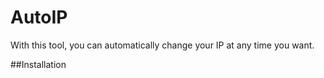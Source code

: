 # **AutoIP**
With this tool, you can automatically change your IP at any time you want.

##Installation
